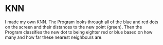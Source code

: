 # KNN
 I made my own KNN.
 The Program looks through all of the blue and red dots on the screen and their distances to the new point (green). Then the Program classifies the new dot to being eighter
 red or blue based on how many and how far these nearest neighbours are.
